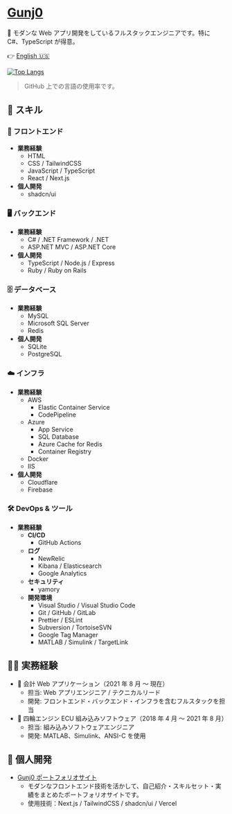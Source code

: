 # [Gunj0](https://www.gunj0.com/)

👋 モダンな Web アプリ開発をしているフルスタックエンジニアです。特に C#、TypeScript が得意。

👉️ [English 🇺🇸](./README.md)

[![Top Langs](https://github-readme-stats.vercel.app/api/top-langs/?username=Gunj0&layout=compact)](https://github.com/anuraghazra/github-readme-stats)

> GitHub 上での言語の使用率です。

## 🚀 スキル

### 🎨 フロントエンド

- **業務経験**
  - HTML
  - CSS / TailwindCSS
  - JavaScript / TypeScript
  - React / Next.js
- **個人開発**
  - shadcn/ui

### 🖥️ バックエンド

- **業務経験**
  - C# / .NET Framework / .NET
  - ASP.NET MVC / ASP.NET Core
- **個人開発**
  - TypeScript / Node.js / Express
  - Ruby / Ruby on Rails

### 🗄️ データベース

- **業務経験**
  - MySQL
  - Microsoft SQL Server
  - Redis
- **個人開発**
  - SQLite
  - PostgreSQL

### ☁️ インフラ

- **業務経験**
  - AWS
    - Elastic Container Service
    - CodePipeline
  - Azure
    - App Service
    - SQL Database
    - Azure Cache for Redis
    - Container Registry
  - Docker
  - IIS
- **個人開発**
  - Cloudflare
  - Firebase

### 🛠 DevOps & ツール

- **業務経験**
  - **CI/CD**
    - GitHub Actions
  - **ログ**
    - NewRelic
    - Kibana / Elasticsearch
    - Google Analytics
  - **セキュリティ**
    - yamory
  - **開発環境**
    - Visual Studio / Visual Studio Code
    - Git / GitHub / GitLab
    - Prettier / ESLint
    - Subversion / TortoiseSVN
    - Google Tag Manager
    - MATLAB / Simulink / TargetLink

## 🧑‍💻 実務経験

- 📘 会計 Web アプリケーション（2021 年 8 月 ～ 現在）
  - 担当: Web アプリエンジニア / テクニカルリード
  - 開発: フロントエンド・バックエンド・インフラを含むフルスタックを担当
- 🔧 四輪エンジン ECU 組み込みソフトウェア（2018 年 4 月 ～ 2021 年 8 月）
  - 担当: 組み込みソフトウェアエンジニア
  - 開発: MATLAB、Simulink、ANSI-C を使用

## 🧪 個人開発

- [Gunj0 ポートフォリオサイト](https://www.gunj0.com/)
  - モダンなフロントエンド技術を活かして、自己紹介・スキルセット・実績をまとめたポートフォリオサイトです。
  - 使用技術：Next.js / TailwindCSS / shadcn/ui / Vercel
